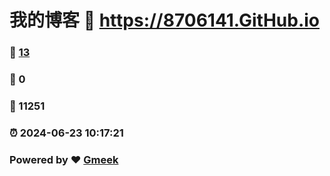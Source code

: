 # 我的博客 :link: https://8706141.GitHub.io 
### :page_facing_up: [13](https://8706141.GitHub.io/tag.html) 
### :speech_balloon: 0 
### :hibiscus: 11251 
### :alarm_clock: 2024-06-23 10:17:21 
### Powered by :heart: [Gmeek](https://github.com/Meekdai/Gmeek)
